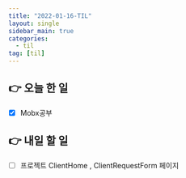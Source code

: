 ```yaml
---
title: "2022-01-16-TIL"
layout: single
sidebar_main: true
categories:
  - til
tag: [til]
---
```


## 👉 오늘 한 일

- [x] Mobx공부

## 👉 내일 할 일

- [ ] 프로젝트 ClientHome , ClientRequestForm 페이지
      <br /><br /><br /><br />
